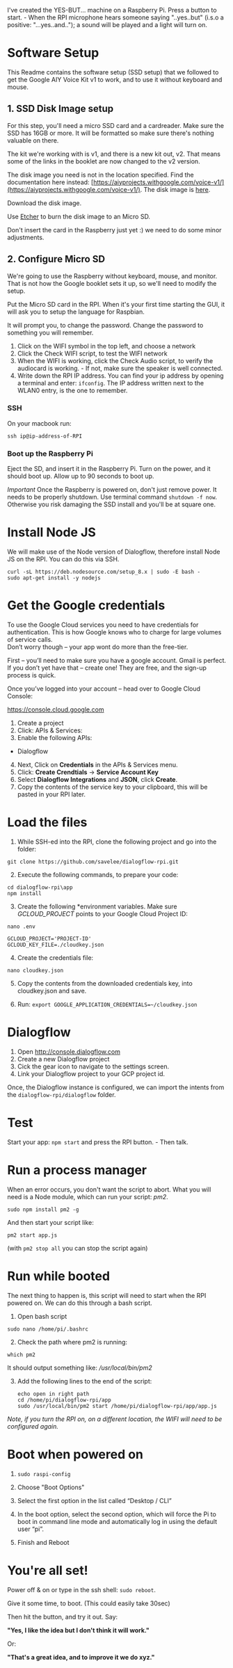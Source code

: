 I've created the YES-BUT... machine on a Raspberry Pi. Press a button to start. - When the RPI microphone hears someone saying "..yes..but" (i.s.o a positive: "...yes..and.."); a sound will be played and a light will turn on.

# Software Setup 

This Readme contains the software setup (SSD setup) that we followed to get the Google AIY Voice Kit v1 to work, and to use it without keyboard and mouse. 

## 1. SSD Disk Image setup

For this step, you'll need a micro SSD card and a cardreader. Make sure the SSD has 16GB or more. It will be formatted so make sure there's nothing valuable on there. 

The kit we're working with is v1, and there is a new kit out, v2. That means some of the links in the booklet are now changed to the v2 version. 

The disk image you need is not in the location specified. 
Find the documentation here instead: [https://aiyprojects.withgoogle.com/voice-v1/](https://aiyprojects.withgoogle.com/voice-v1/). The disk image is [here](https://dl.google.com/dl/aiyprojects/aiyprojects-latest.img.xz).

Download the disk image. 

Use [Etcher](https://etcher.io/) to burn the disk image to an Micro SD. 

Don't insert the card in the Raspberry just yet :) we need to do some minor adjustments. 

## 2. Configure Micro SD

We're going to use the Raspberry without keyboard, mouse, and monitor. That is not how the Google booklet sets it up, so we'll need to modify the setup.

Put the Micro SD card in the RPI. When it's your first time starting the GUI, it will ask you to setup the language for Raspbian.

It will prompt you, to change the password. Change the password to
something you will remember.

1. Click on the WIFI symbol in the top left, and choose a network
2. Click the Check WIFI script, to test the WIFI network
3. When the WIFI is working, click the Check Audio script, to verify the audiocard is working. - If not, make sure the speaker is well connected.
4. Write down the RPI IP address. You can find your ip address by opening a terminal and enter: `ifconfig`. The IP address written next to the WLAN0 entry, is the one to remember.

### SSH

On your macbook run:

`ssh ip@ip-address-of-RPI`

### Boot up the Raspberry Pi

Eject the SD, and insert it in the Raspberry Pi. Turn on the power, and it should boot up. Allow up to 90 seconds to boot up.

*Important* Once the Raspberry is powered on, don't just remove power. It needs to be properly shutdown. Use terminal command `shutdown -f now`. Otherwise you risk damaging the SSD install and you'll be at square one. 

# Install Node JS

We will make use of the Node version of Dialogflow,
therefore install Node JS on the RPI.
You can do this via SSH.

```
curl -sL https://deb.nodesource.com/setup_8.x | sudo -E bash -
sudo apt-get install -y nodejs
```

# Get the Google credentials

To use the Google Cloud services you need to have 
credentials for authentication.  This is how Google 
knows who to charge for large volumes of service calls.  
Don’t worry though – your app wont do more than the free-tier.

First – you’ll need to make sure you have a google account.  Gmail is perfect.  If you don’t yet have that – create one!  They are free, and the sign-up process is quick.

Once you’ve logged into your account – head over to 
Google Cloud Console:

https://console.cloud.google.com

1. Create a project
2. Click: APIs & Services:
3. Enable the following APIs:

* Dialogflow

4. Next, Click on **Credentials** in the APIs & Services menu.
5. Click: **Create Crendtials** -> **Service Account Key**
6. Select **Dialogflow Integrations** and **JSON**, click **Create**.
7. Copy the contents of the service key to your clipboard, this will be pasted in your RPI later.


# Load the files

1. While SSH-ed into the RPI, clone the following project and go into the folder:

`git clone https://github.com/savelee/dialogflow-rpi.git`

2. Execute the following commands, to prepare your code:

```
cd dialogflow-rpi\app
npm install
```

3. Create the following *environment variables. Make sure *GCLOUD_PROJECT* points to your Google Cloud Project ID:

`nano .env`

```
GCLOUD_PROJECT='PROJECT-ID'
GCLOUD_KEY_FILE=./cloudkey.json
```

4. Create the credentials file:

`nano cloudkey.json`

5. Copy the contents from the downloaded credentials key, into cloudkey.json and save.

6. Run: `export GOOGLE_APPLICATION_CREDENTIALS=~/cloudkey.json`


# Dialogflow

1. Open http://console.dialogflow.com
2. Create a new Dialogflow project
3. Cick the gear icon to navigate to the settings screen.
4. Link your Dialogflow project to your GCP project id.

Once, the Dialogflow instance is configured, we can import
the intents from the `dialogflow-rpi/dialogflow` folder.


# Test

Start your app: `npm start` and press the RPI button. - Then talk.

# Run a process manager

When an error occurs, you don't want the script to abort. What you will need is a Node module, which can run your script: *pm2*.

`sudo npm install pm2 -g`

And then start your script like:

`pm2 start app.js`

(with `pm2 stop all` you can stop the script again)

# Run while booted

The next thing to happen is, this script will need to start when the RPI powered on.
We can do this through a bash script.

1. Open bash script

  `sudo nano /home/pi/.bashrc`

2. Check the path where pm2 is running:

 `which pm2`

 It should output something like: */usr/local/bin/pm2*

3. Add the following lines to the end of the script:

   ```
   echo open in right path
   cd /home/pi/dialogflow-rpi/app
   sudo /usr/local/bin/pm2 start /home/pi/dialogflow-rpi/app/app.js

   ```

*Note, if you turn the RPI on, on a different location, the WIFI will need to be configured again.*

# Boot when powered on

1. `sudo raspi-config`

2. Choose "Boot Options"

3. Select the first option in the list called “Desktop / CLI”

4. In the boot option, select the second option, which will force the Pi to boot in command line mode and automatically log in using the default user “pi”.

5. Finish and Reboot

# You're all set!

Power off & on or type in the ssh shell: `sudo reboot`.

Give it some time, to boot. (This could easily take 30sec)

Then hit the button, and try it out. Say:

**"Yes, I like the idea but I don't think it will work."**

Or:

**"That's a great idea, and to improve it we do xyz."**